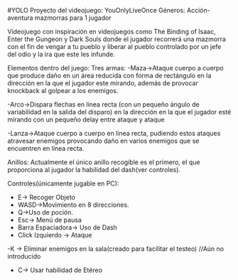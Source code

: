 #YOLO
Proyecto del videojuego: YouOnlyLiveOnce
Géneros: Acción-aventura mazmorras para 1 jugador

Videojuego con inspiración en videojuegos como The Binding of Isaac, Enter the Gungeon y Dark Souls donde el jugador recorrerá una mazmorra con el fin de vengar a tu pueblo y liberar al pueblo controlado por un jefe del odio y la ira que este les infunde.

Elementos dentro del juego:
Tres armas:
-Maza->Ataque cuerpo a cuerpo que produce daño en un área reducida con forma de rectángulo en la dirección en la que el jugador este mirando, además de provocar knockback al golpear a los enemigos.

-Arco->Dispara flechas en línea recta (con un pequeño ángulo de
variabilidad en la salida del disparo) en la dirección en la que el jugador
esté mirando con un pequeño delay entre ataque y ataque

-Lanza->Ataque cuerpo a cuerpo en línea recta, pudiendo estos ataques
atravesar enemigos provocando daño en varios enemigos que se
encuentren en línea recta.

Anillos: Actualmente el único anillo recogible es el primero, el que proporciona al jugador la habilidad del dash(ver controles).

Controles(únicamente jugable en PC): 
- E-> Recoger Objeto
- WASD->Movimiento en 8 direcciones.
- Q->Uso de poción.
- Esc-> Menú de pausa
- Barra Espaciadora-> Uso de Dash
- Click Izquierdo -> Ataque


-K -> Eliminar enemigos en la sala(creado para facilitar el testeo)
//Aún no introducido
- C-> Usar habilidad de Etéreo


